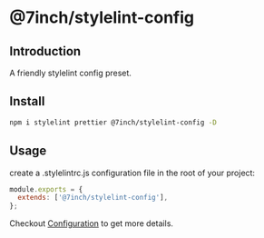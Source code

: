 # @7inch/stylelint-config

## Introduction

A friendly stylelint config preset.

## Install

```sh
npm i stylelint prettier @7inch/stylelint-config -D
```

## Usage

create a .stylelintrc.js configuration file in the root of your project:

```js
module.exports = {
  extends: ['@7inch/stylelint-config'],
};
```

Checkout [Configuration](https://stylelint.io/user-guide/configure) to get more details.
